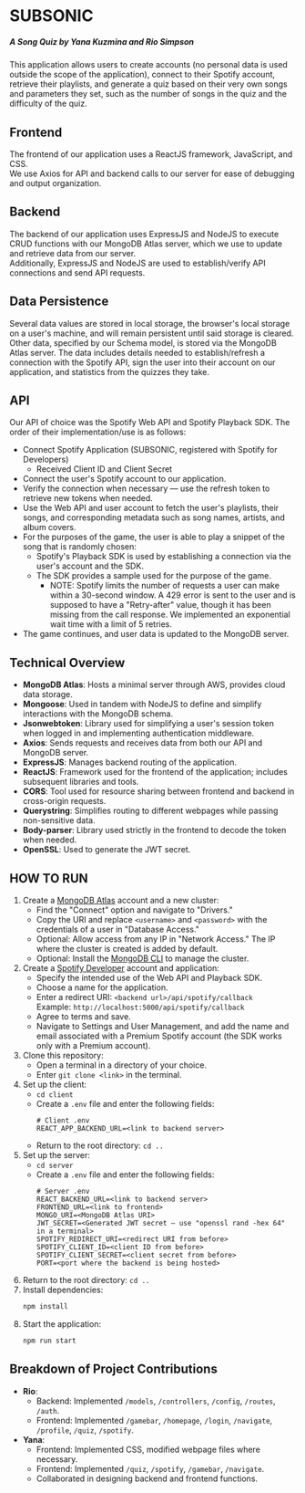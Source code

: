 # SUBSONIC
##### A Song Quiz by Yana Kuzmina and Rio Simpson
This application allows users to create accounts (no personal data is used outside the scope of the application), connect to their Spotify account, retrieve their playlists, and generate a quiz based on their very own songs and parameters they set, such as the number of songs in the quiz and the difficulty of the quiz.

## Frontend
The frontend of our application uses a ReactJS framework, JavaScript, and CSS.  
We use Axios for API and backend calls to our server for ease of debugging and output organization.

## Backend
The backend of our application uses ExpressJS and NodeJS to execute CRUD functions with our MongoDB Atlas server, which we use to update and retrieve data from our server.  
Additionally, ExpressJS and NodeJS are used to establish/verify API connections and send API requests.

## Data Persistence
Several data values are stored in local storage, the browser's local storage on a user's machine, and will remain persistent until said storage is cleared.  
Other data, specified by our Schema model, is stored via the MongoDB Atlas server. The data includes details needed to establish/refresh a connection with the Spotify API, sign the user into their account on our application, and statistics from the quizzes they take.

## API
Our API of choice was the Spotify Web API and Spotify Playback SDK. The order of their implementation/use is as follows:
- Connect Spotify Application (SUBSONIC, registered with Spotify for Developers)
    - Received Client ID and Client Secret 
- Connect the user's Spotify account to our application.
- Verify the connection when necessary — use the refresh token to retrieve new tokens when needed.
- Use the Web API and user account to fetch the user's playlists, their songs, and corresponding metadata such as song names, artists, and album covers.
- For the purposes of the game, the user is able to play a snippet of the song that is randomly chosen:
    - Spotify's Playback SDK is used by establishing a connection via the user's account and the SDK.
    - The SDK provides a sample used for the purpose of the game.
        - NOTE: Spotify limits the number of requests a user can make within a 30-second window. A 429 error is sent to the user and is supposed to have a "Retry-after" value, though it has been missing from the call response. We implemented an exponential wait time with a limit of 5 retries.
- The game continues, and user data is updated to the MongoDB server.

## Technical Overview
- **MongoDB Atlas**: Hosts a minimal server through AWS, provides cloud data storage.
- **Mongoose**: Used in tandem with NodeJS to define and simplify interactions with the MongoDB schema.
- **Jsonwebtoken**: Library used for simplifying a user's session token when logged in and implementing authentication middleware.
- **Axios**: Sends requests and receives data from both our API and MongoDB server.
- **ExpressJS**: Manages backend routing of the application.
- **ReactJS**: Framework used for the frontend of the application; includes subsequent libraries and tools.
- **CORS**: Tool used for resource sharing between frontend and backend in cross-origin requests.
- **Querystring**: Simplifies routing to different webpages while passing non-sensitive data.
- **Body-parser**: Library used strictly in the frontend to decode the token when needed.
- **OpenSSL**: Used to generate the JWT secret.

## HOW TO RUN
1. Create a [MongoDB Atlas](https://www.mongodb.com/products/platform/atlas-database) account and a new cluster:
    - Find the "Connect" option and navigate to "Drivers."
    - Copy the URI and replace `<username>` and `<password>` with the credentials of a user in "Database Access."
    - Optional: Allow access from any IP in "Network Access." The IP where the cluster is created is added by default.
    - Optional: Install the [MongoDB CLI](https://www.mongodb.com/try/download/atlascli) to manage the cluster.
2. Create a [Spotify Developer](https://developer.spotify.com/) account and application:
    - Specify the intended use of the Web API and Playback SDK.
    - Choose a name for the application.
    - Enter a redirect URI: `<backend url>/api/spotify/callback`  
      Example: `http://localhost:5000/api/spotify/callback`
    - Agree to terms and save.
    - Navigate to Settings and User Management, and add the name and email associated with a Premium Spotify account (the SDK works only with a Premium account).
3. Clone this repository:
    - Open a terminal in a directory of your choice.
    - Enter `git clone <link>` in the terminal.
4. Set up the client:
    - `cd client`
    - Create a `.env` file and enter the following fields:
      ```plaintext
      # Client .env
      REACT_APP_BACKEND_URL=<link to backend server>
      ```
    - Return to the root directory: `cd ..`
5. Set up the server:
    - `cd server`
    - Create a `.env` file and enter the following fields:
      ```plaintext
      # Server .env
      REACT_BACKEND_URL=<link to backend server>
      FRONTEND_URL=<link to frontend>
      MONGO_URI=<MongoDB Atlas URI>
      JWT_SECRET=<Generated JWT secret — use "openssl rand -hex 64" in a terminal>
      SPOTIFY_REDIRECT_URI=<redirect URI from before>
      SPOTIFY_CLIENT_ID=<client ID from before>
      SPOTIFY_CLIENT_SECRET=<client secret from before>
      PORT=<port where the backend is being hosted>
      ```
6. Return to the root directory: `cd ..`
7. Install dependencies:
    ```bash
    npm install
    ```
8. Start the application:
    ```bash
    npm run start
    ```

## Breakdown of Project Contributions
- **Rio**:
    - Backend: Implemented `/models`, `/controllers`, `/config`, `/routes`, `/auth`.
    - Frontend: Implemented `/gamebar`, `/homepage`, `/login`, `/navigate`, `/profile`, `/quiz`, `/spotify`.
- **Yana**:
    - Frontend: Implemented CSS, modified webpage files where necessary.
    - Frontend: Implemented `/quiz`, `/spotify`, `/gamebar`, `/navigate`.
    - Collaborated in designing backend and frontend functions.

